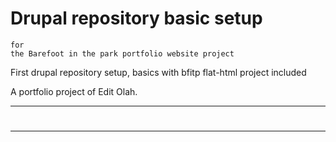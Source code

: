 # Drupal repository basic setup
    for 
    the Barefoot in the park portfolio website project

First drupal repository setup, basics with bfitp flat-html project included

A portfolio project of Edit Olah.

_______________________________________________________


# 

## 


- - - - - - - - - - - - - -